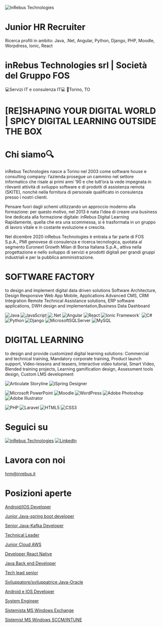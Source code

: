 ![InRebus Technologies](https://github.com/GiorgioAntonelli94/presentation/blob/701f2437cbeb1193aebe385982ac1a2e54160801/loghi.jpg)

# Junior HR Recruiter

Ricerca profili in ambito: Java, .Net, Angular, Python, Django, PHP, Moodle, Worpdress, Ionic, React

# inRebus Technologies srl | Società del Gruppo FOS 
💻Servizi IT e consulenza IT💻 
🏢Torino, TO

# [RE]SHAPING YOUR DIGITAL WORLD | SPICY DIGITAL LEARNING OUTSIDE THE BOX

# Chi siamo🔍
inRebus Technologies nasce a Torino nel 2003 come software house e consulting company: l’azienda prosegue un cammino nel settore informatico che risale ai primi anni '90 e che tutt’ora la vede impegnata in rilevanti attività di sviluppo software e di prodotti di assistenza remota (SKITE), nonché nella fornitura di personale qualificato in consulenza presso i nostri clienti.

Pensare fuori dagli schemi utilizzando un approccio moderno alla formazione: per questo motivo, nel 2013 è nata l’idea di creare una business line dedicata alla formazione digitale: inRebus Digital Learning
Rapidamente, quella che era una scommessa, si è trasformata in un gruppo di lavoro vitale e in costante evoluzione e crescita.
 
Nel dicembre 2020 inRebus Technologies è entrata a far parte di FOS S.p.A., PMI genovese di consulenza e ricerca tecnologica, quotata al segmento Euronext Growth Milan di Borsa Italiana S.p.A., attiva nella progettazione e nello sviluppo di servizi e prodotti digitali per grandi gruppi industriali e per la pubblica amministrazione. 

# SOFTWARE FACTORY
to design and implement digital data driven solutions Software Architecture, Design Responsive Web App Mobile, Applications Advanced CMS, CRM Integration Remote Technical Assistance solutions, ERP software applications, DWH design and implementation,Business Data Dashboard

![Java](https://img.shields.io/badge/java-%23ED8B00.svg?style=for-the-badge&logo=openjdk&logoColor=white)
![JavaScript](https://img.shields.io/badge/javascript-%23323330.svg?style=for-the-badge&logo=javascript&logoColor=%23F7DF1E)
![.Net](https://img.shields.io/badge/.NET-5C2D91?style=for-the-badge&logo=.net&logoColor=white)
![Angular](https://img.shields.io/badge/Angular-DD0031?style=for-the-badge&logo=angular&logoColor=white)
![React](https://img.shields.io/badge/react-%2320232a.svg?style=for-the-badge&logo=react&logoColor=%2361DAFB)
![Ionic Framework](https://img.shields.io/badge/Ionic_Framework-3880FF?style=for-the-badge&logo=ionic&logoColor=white)`
![C#](https://img.shields.io/badge/c%23-%23239120.svg?style=for-the-badge&logo=c-sharp&logoColor=white)
![Python](https://img.shields.io/badge/python-3670A0?style=for-the-badge&logo=python&logoColor=ffdd54)
![Django](https://img.shields.io/badge/django-%23092E20.svg?style=for-the-badge&logo=django&logoColor=white)
![MicrosoftSQLServer](https://img.shields.io/badge/Microsoft%20SQL%20Server-CC2927?style=for-the-badge&logo=microsoft%20sql%20server&logoColor=white)
![MySQL](https://img.shields.io/badge/mysql-%2300f.svg?style=for-the-badge&logo=mysql&logoColor=white)

# DIGITAL LEARNING
to design and provide customized digital learning solutions: Commercial and technical training, Mandatory corporate training, Product launch support, Video-lessons and teasers, Interactive video tutorial, Smart Video, Blended training projects, Learning gamification design, Assessment tools design, Custom LMS development

![Articulate Storyline](https://img.shields.io/badge/Articulate%20Storyline-360-blue)
![iSpring Designer](https://img.shields.io/badge/iSpring%20Designer-11-orange)

![Microsoft PowerPoint](https://img.shields.io/badge/Microsoft_PowerPoint-B7472A?style=for-the-badge&logo=microsoft-powerpoint&logoColor=white)
![Moodle](https://img.shields.io/badge/Moodle-FF9900?style=for-the-badge&logo=moodle&logoColor=white)
![WordPress](https://img.shields.io/badge/WordPress-%23117AC9.svg?style=for-the-badge&logo=WordPress&logoColor=white)
![Adobe Photoshop](https://img.shields.io/badge/adobe%20photoshop-%2331A8FF.svg?style=for-the-badge&logo=adobe%20photoshop&logoColor=white)
![Adobe Illustrator](https://img.shields.io/badge/adobe%20illustrator-%23FF9A00.svg?style=for-the-badge&logo=adobe%20illustrator&logoColor=white)

![PHP](https://img.shields.io/badge/PHP-777BB4?style=for-the-badge&logo=php&logoColor=white)
![Laravel](https://img.shields.io/badge/laravel-%23FF2D20.svg?style=for-the-badge&logo=laravel&logoColor=white)
![HTML5](https://img.shields.io/badge/html5-%23E34F26.svg?style=for-the-badge&logo=html5&logoColor=white)
![CSS3](https://img.shields.io/badge/css3-%231572B6.svg?style=for-the-badge&logo=css3&logoColor=white)



# Seguici su
[![inRebus Technologies](https://img.shields.io/badge/Website-ffa500.svg?style=for-the-badge&logo=readthedocs&logoColor=black)](https://www.inrebus.it/)
[![LinkedIn](https://img.shields.io/badge/linkedin-%230077B5.svg?style=for-the-badge&logo=linkedin&logoColor=white)](https://www.linkedin.com/company/inrebus-s.r.l./about/)

# Lavora con noi
hrm@inrebus.it

# Posizioni aperte

[Android/IOS Developer](https://www.iprogrammatori.it/lavoro/ricerca_developer-android-e-ios-smart-working_155398.aspx)

[Junior Java-spring boot developer](https://www.linkedin.com/jobs/view/3828187123/?refId=ik67CDZqRTGIXD1EAzs70g%3D%3D&trackingId=ik67CDZqRTGIXD1EAzs70g%3D%3D)

[Senior Java-Kafka Developer](https://it.indeed.com/job/senior-developer-java-microservizi-kafka-full-remote-2d1b68cac568c387)

[Technical Leader](https://www.linkedin.com/jobs/view/3812198876/)

[Junior Cloud AWS](https://employers.indeed.com/jobs/view?employerJobId=aXJpOi8vYXBpcy5pbmRlZWQuY29tL0VtcGxveWVySm9iLzVkNGQwNTdkLTJiMzQtNGQ2YS04OWMzLWI5MTFiNTU3Y2Y0OQ%3D%3D&from=%253FsortDirection%253DDESC%2526sortField%253DdatePostedOnIndeed)

[Developer React Native](https://www.linkedin.com/jobs/view/3806179144/?alternateChannel=search&refId=RJb0potmdyCzckY6s%2FEkhw%3D%3D&trackingId=TNdqDsOI5lrvaqOeVRD1iw%3D%3D)

[Java Back end Developer](https://www.linkedin.com/jobs/view/3811901674/?alternateChannel=search&refId=mcvwzAM7AWHOt5%2FP6AfABw%3D%3D&trackingId=NUwPoCwB%2BEBoghF4gHpjwg%3D%3D)

[Tech lead senior](https://it.indeed.com/job/tech-lead-senior-eeb62cd801b34eda)

[Sviluppatore/sviluppatrice Java-Oracle](https://it.indeed.com/job/sviluppatoresviluppatrice-java-oracle-ba7e43b32204d222)

[Android e IOS Developer](https://employers.indeed.com/jobs/view?employerJobId=aXJpOi8vYXBpcy5pbmRlZWQuY29tL0VtcGxveWVySm9iLzExMjYwOTUxLWNiMGMtNGU2ZC05MmM2LWQ3NjQ2MmU1NGZjYw%3D%3D&from=%253FsortDirection%253DDESC%2526sortField%253DdatePostedOnIndeed&from=%3FsortDirection%3DDESC%26sortField%3DdatePostedOnIndeed)

[System Engineer](https://it.indeed.com/job/system-engineer-middle-senior-09366fa0efea9bd2)

[Sistemista MS Windows Exchange](https://it.indeed.com/job/sistemista-ms-windows-exchange-2fe0b1cd6e812703)

[Sistemist MS Windows SCCM/INTUNE](https://it.indeed.com/job/sistemista-ms-windows-sccmintune-a996e29c52e55487)
